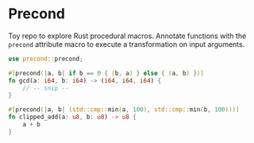 # Precond

Toy repo to explore Rust procedural macros. Annotate functions with the `precond` attribute macro to execute a transformation on input arguments.

```Rust
use precond::precond;

#[precond(|a, b| if b == 0 { (b, a) } else { (a, b) })]
fn gcd(a: i64, b: i64) -> (i64, i64, i64) {
    // -- snip --
}

#[precond(|a, b| (std::cmp::min(a, 100), std::cmp::min(b, 100)))]
fn clipped_add(a: u8, b: u8) -> u8 {
    a + b
}
```
